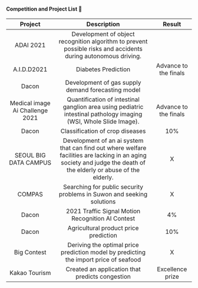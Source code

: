 #### Competition and Project List 📝

|             Project             |                                                                             Description                                                                            |         Result        |
|:-------------------------------:|:------------------------------------------------------------------------------------------------------------------------------------------------------------------:|:---------------------:|
| ADAI 2021                       | Development of object recognition algorithm to prevent possible risks and accidents during autonomous driving.                                                     |                       |
| A.I.D.D2021                     | Diabetes Prediction                                                                                                                                                | Advance to the finals |
| Dacon                           | Development of gas supply demand forecasting model                                                                                                                 |                       |
| Medical image Ai Challenge 2021 | Quantification of intestinal ganglion area using pediatric intestinal pathology imaging (WSI, Whole Slide Image).                                                  | Advance to the finals |
| Dacon                           | Classification of crop diseases                                                                                                                                    | 10%                   |
| SEOUL BIG DATA CAMPUS           | Development of an ai system that can find out where welfare facilities are lacking in an aging society and judge the death of the elderly or abuse of the elderly. | X                     |
| COMPAS                          | Searching for public security problems in Suwon and seeking solutions                                                                                              | X                     |
| Dacon                           | 2021 Traffic Signal Motion Recognition AI Contest                                                                                                                  | 4%                    |
| Dacon                           | Agricultural product price prediction                                                                                                                              | 10%                   |
| Big Contest                     | Deriving the optimal price prediction model by predicting the import price of seafood                                                                              | X                     |
| Kakao Tourism                   | Created an application that predicts congestion                                                                                                                    | Excellence prize      |
